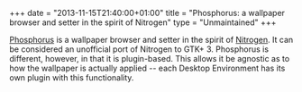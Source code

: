 +++
date = "2013-11-15T21:40:00+01:00"
title = "Phosphorus: a wallpaper browser and setter in the spirit of Nitrogen"
type = "Unmaintained"
+++

[Phosphorus](https://github.com/Hjdskes/phosphorus) is a wallpaper browser and
setter in the spirit of [Nitrogen](https://github.com/l3ib/nitrogen). It can be
considered an unofficial port of Nitrogen to GTK+ 3. Phosphorus is different,
however, in that it is plugin-based. This allows it be agnostic as to how the
wallpaper is actually applied -- each Desktop Environment has its own plugin
with this functionality.

